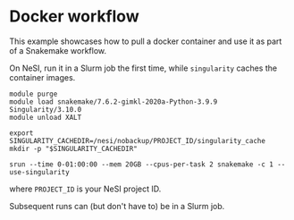 # Docker workflow

This example showcases how to pull a docker container and use it as part of a Snakemake workflow.

On NeSI, run it in a Slurm job the first time, while `singularity` caches the container images.

```
module purge
module load snakemake/7.6.2-gimkl-2020a-Python-3.9.9 Singularity/3.10.0
module unload XALT

export SINGULARITY_CACHEDIR=/nesi/nobackup/PROJECT_ID/singularity_cache
mkdir -p "$SINGULARITY_CACHEDIR"

srun --time 0-01:00:00 --mem 20GB --cpus-per-task 2 snakemake -c 1 --use-singularity
```

where `PROJECT_ID` is your NeSI project ID.

Subsequent runs can (but don't have to) be in a Slurm job.
